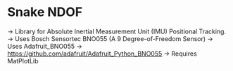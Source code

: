 # Snake NDOF

-> Library for Absolute Inertial Measurement Unit (IMU) Positional Tracking.
-> Uses Bosch Sensortec BNO055 (A 9 Degree-of-Freedom Sensor)
-> Uses Adafruit_BNO055 -> https://github.com/adafruit/Adafruit_Python_BNO055
-> Requires MatPlotLib

